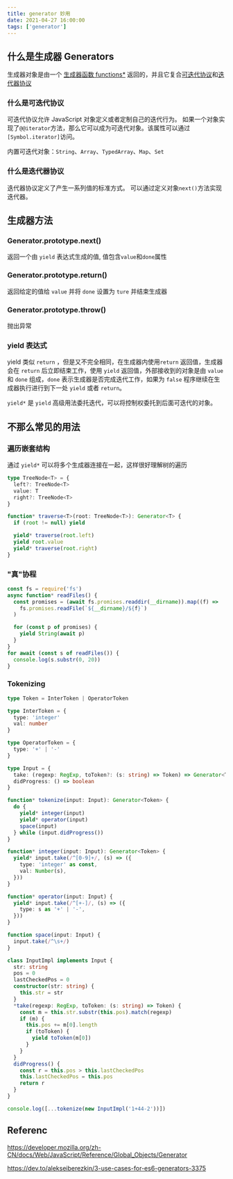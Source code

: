 ```yaml
---
title: generator 妙用
date: 2021-04-27 16:00:00
tags: ['generator']
---
```


## 什么是生成器 Generators

生成器对象是由一个 [生成器函数 functions\*](https://developer.mozilla.org/zh-CN/docs/Web/JavaScript/Reference/Statements/function*) 返回的，并且它复合[可迭代协议](https://developer.mozilla.org/zh-CN/docs/Web/JavaScript/Reference/Iteration_protocols#iterable)和[迭代器协议](https://developer.mozilla.org/zh-CN/docs/Web/JavaScript/Reference/Iteration_protocols#iterator)

### 什么是可迭代协议

可迭代协议允许 JavaScript 对象定义或者定制自己的迭代行为。
如果一个对象实现了`@@iterator`方法，那么它可以成为可迭代对象。该属性可以通过`[Symbol.iterator]`访问。

内置可迭代对象：`String`、`Array`、`TypedArray`、`Map`、`Set`

### 什么是迭代器协议

迭代器协议定义了产生一系列值的标准方式。
可以通过定义对象`next()`方法实现迭代器。

## 生成器方法

### Generator.prototype.next()

返回一个由 `yield` 表达式生成的值, 值包含`value`和`done`属性

### Generator.prototype.return()

返回给定的值给 `value` 并将 `done` 设置为 `ture` 并结束生成器

### Generator.prototype.throw()

抛出异常

### yield 表达式

yield 类似 `return` ，但是又不完全相同，在生成器内使用`return` 返回值，生成器会在 `return` 后立即结束工作，使用 `yield` 返回值，外部接收到的对象是由 `value` 和 `done` 组成，`done` 表示生成器是否完成迭代工作，如果为 `false` 程序继续在生成器执行进行到下一处 `yield` 或者 `return`。

`yield*` 是 `yield` 高级用法委托迭代，可以将控制权委托到后面可迭代的对象。

## 不那么常见的用法

### 遍历嵌套结构

通过 `yield*` 可以将多个生成器连接在一起，这样很好理解树的遍历

```typescript
type TreeNode<T> = {
  left?: TreeNode<T>
  value: T
  right?: TreeNode<T>
}

function* traverse<T>(root: TreeNode<T>): Generator<T> {
  if (root != null) yield

  yield* traverse(root.left)
  yield root.value
  yield* traverse(root.right)
}
```

### "真"协程

```javascript
const fs = require('fs')
async function* readFiles() {
  const promises = (await fs.promises.readdir(__dirname)).map((f) =>
    fs.promises.readFile(`${__dirname}/${f}`)
  )

  for (const p of promises) {
    yield String(await p)
  }
}
for await (const s of readFiles()) {
  console.log(s.substr(0, 20))
}
```

### Tokenizing

```typescript
type Token = InterToken | OperatorToken

type InterToken = {
  type: 'integer'
  val: number
}

type OperatorToken = {
  type: '+' | '-'
}

type Input = {
  take: (regexp: RegExp, toToken?: (s: string) => Token) => Generator<Token>
  didProgress: () => boolean
}

function* tokenize(input: Input): Generator<Token> {
  do {
    yield* integer(input)
    yield* operator(input)
    space(input)
  } while (input.didProgress())
}

function* integer(input: Input): Generator<Token> {
  yield* input.take(/^[0-9]+/, (s) => ({
    type: 'integer' as const,
    val: Number(s),
  }))
}

function* operator(input: Input) {
  yield* input.take(/^[+-]/, (s) => ({
    type: s as '+' | '-',
  }))
}

function space(input: Input) {
  input.take(/^\s+/)
}

class InputImpl implements Input {
  str: string
  pos = 0
  lastCheckedPos = 0
  constructor(str: string) {
    this.str = str
  }
  *take(regexp: RegExp, toToken: (s: string) => Token) {
    const m = this.str.substr(this.pos).match(regexp)
    if (m) {
      this.pos += m[0].length
      if (toToken) {
        yield toToken(m[0])
      }
    }
  }
  didProgress() {
    const r = this.pos > this.lastCheckedPos
    this.lastCheckedPos = this.pos
    return r
  }
}

console.log([...tokenize(new InputImpl('1+44-2'))])
```

## Referenc

https://developer.mozilla.org/zh-CN/docs/Web/JavaScript/Reference/Global_Objects/Generator

https://dev.to/alekseiberezkin/3-use-cases-for-es6-generators-3375
